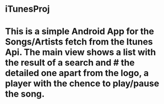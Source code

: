 # iTunesProj
# This is a simple Android App for the Songs/Artists fetch from the Itunes Api. The main view shows a list with the result of a search and # the detailed one apart from the logo, a player with the chence to play/pause the song. 
